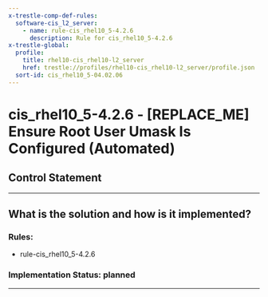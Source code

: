 ```yaml
---
x-trestle-comp-def-rules:
  software-cis_l2_server:
    - name: rule-cis_rhel10_5-4.2.6
      description: Rule for cis_rhel10_5-4.2.6
x-trestle-global:
  profile:
    title: rhel10-cis_rhel10-l2_server
    href: trestle://profiles/rhel10-cis_rhel10-l2_server/profile.json
  sort-id: cis_rhel10_5-04.02.06
---
```


# cis_rhel10_5-4.2.6 - \[REPLACE_ME\] Ensure Root User Umask Is Configured (Automated)

## Control Statement

______________________________________________________________________

## What is the solution and how is it implemented?

<!-- For implementation status enter one of: implemented, partial, planned, alternative, not-applicable -->

<!-- Note that the list of rules under ### Rules: is read-only and changes will not be captured after assembly to JSON -->

<!-- Add control implementation description here for control: cis_rhel10_5-4.2.6 -->

### Rules:

  - rule-cis_rhel10_5-4.2.6

### Implementation Status: planned

______________________________________________________________________
